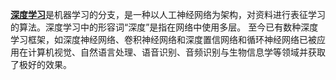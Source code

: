 [**深度学习**](https://zh.wikipedia.org/wiki/%E6%B7%B1%E5%BA%A6%E5%AD%A6%E4%B9%A0)是机器学习的分支，是一种以人工神经网络为架构，对资料进行表征学习的算法。深度学习中的形容词“深度”是指在网络中使用多层。
至今已有数种深度学习框架，如深度神经网络、卷积神经网络和深度置信网络和循环神经网络已被应用在计算机视觉、自然语言处理、语音识别、音频识别与生物信息学等领域并获取了极好的效果。
